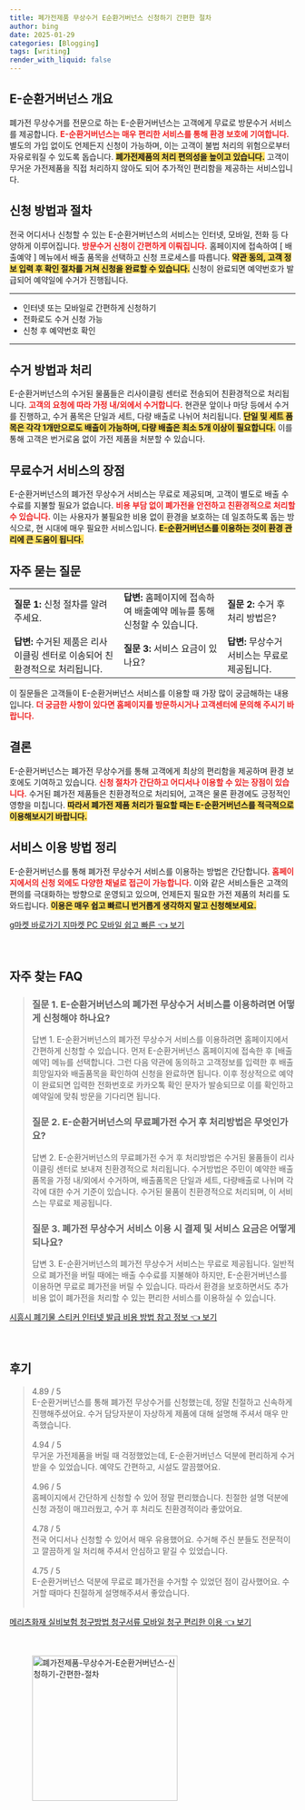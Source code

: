 ```yaml
---
title: 폐가전제품 무상수거 E순환거버넌스 신청하기 간편한 절차
author: bing
date: 2025-01-29
categories: [Blogging]
tags: [writing]
render_with_liquid: false
---
```



<h2 id='E-순환거버넌스 개요'>E-순환거버넌스 개요</h2>

<p>폐가전 무상수거를 전문으로 하는 E-순환거버넌스는 고객에게 무료로 방문수거 서비스를 제공합니다. <b><span style="color: #ee2323;">E-순환거버넌스는 매우 편리한 서비스를 통해 환경 보호에 기여합니다.</span></b> 별도의 가입 없이도 언제든지 신청이 가능하며, 이는 고객이 불법 처리의 위험으로부터 자유로워질 수 있도록 돕습니다. <b><span style="background-color: #ffe066;">폐가전제품의 처리 편의성을 높이고 있습니다.</span></b> 고객이 무거운 가전제품을 직접 처리하지 않아도 되어 추가적인 편리함을 제공하는 서비스입니다.</p>

<h2 id='신청 방법과 절차'>신청 방법과 절차</h2>

<p>전국 어디서나 신청할 수 있는 E-순환거버넌스의 서비스는 인터넷, 모바일, 전화 등 다양하게 이루어집니다. <b><span style="color: #ee2323;">방문수거 신청이 간편하게 이뤄집니다.</span></b> 홈페이지에 접속하여 [ 배출예약 ] 메뉴에서 배출 품목을 선택하고 신청 프로세스를 따릅니다. <b><span style="background-color: #ffe066;">약관 동의, 고객 정보 입력 후 확인 절차를 거쳐 신청을 완료할 수 있습니다.</span></b> 신청이 완료되면 예약번호가 발급되어 예약일에 수거가 진행됩니다.</p>

<hr />

<ul>
    <li>인터넷 또는 모바일로 간편하게 신청하기</li>
    <li>전화로도 수거 신청 가능</li>
    <li>신청 후 예약번호 확인</li>
</ul>

<hr />

<h2 id='수거 방법과 처리'>수거 방법과 처리</h2>

<p>E-순환거버넌스의 수거된 물품들은 리사이클링 센터로 전송되어 친환경적으로 처리됩니다. <b><span style="color: #ee2323;">고객의 요청에 따라 가정 내/외에서 수거합니다.</span></b> 현관문 앞이나 마당 등에서 수거를 진행하고, 수거 품목은 단일과 세트, 다량 배출로 나뉘어 처리됩니다. <b><span style="background-color: #ffe066;">단일 및 세트 품목은 각각 1개만으로도 배출이 가능하며, 다량 배출은 최소 5개 이상이 필요합니다.</span></b> 이를 통해 고객은 번거로움 없이 가전 제품을 처분할 수 있습니다.</p>

<h2 id='무료수거 서비스의 장점'>무료수거 서비스의 장점</h2>

<p>E-순환거버넌스의 폐가전 무상수거 서비스는 무료로 제공되며, 고객이 별도로 배출 수수료를 지불할 필요가 없습니다. <b><span style="color: #ee2323;">비용 부담 없이 폐가전을 안전하고 친환경적으로 처리할 수 있습니다.</span></b> 이는 사용자가 불필요한 비용 없이 환경을 보호하는 데 일조하도록 돕는 방식으로, 현 시대에 매우 필요한 서비스입니다. <b><span style="background-color: #ffe066;">E-순환거버넌스를 이용하는 것이 환경 관리에 큰 도움이 됩니다.</span></b></p>

<h2 id='자주 묻는 질문'>자주 묻는 질문</h2>

<table>
    <tr>
        <td><b>질문 1:</b> 신청 절차를 알려 주세요.</td>
        <td><b>답변:</b> 홈페이지에 접속하여 배출예약 메뉴를 통해 신청할 수 있습니다.</td>
        <td><b>질문 2:</b> 수거 후 처리 방법은?</td>
    </tr>
    <tr>
        <td><b>답변:</b> 수거된 제품은 리사이클링 센터로 이송되어 친환경적으로 처리됩니다.</td>
        <td><b>질문 3:</b> 서비스 요금이 있나요?</td>
        <td><b>답변:</b> 무상수거 서비스는 무료로 제공됩니다.</td>
    </tr>
</table>

<p>이 질문들은 고객들이 E-순환거버넌스 서비스를 이용할 때 가장 많이 궁금해하는 내용입니다. <b><span style="color: #ee2323;">더 궁금한 사항이 있다면 홈페이지를 방문하시거나 고객센터에 문의해 주시기 바랍니다.</span></b></p>

<h2 id='결론'>결론</h2>

<p>E-순환거버넌스는 폐가전 무상수거를 통해 고객에게 최상의 편리함을 제공하며 환경 보호에도 기여하고 있습니다. <b><span style="color: #ee2323;">신청 절차가 간단하고 어디서나 이용할 수 있는 장점이 있습니다.</span></b> 수거된 폐가전 제품들은 친환경적으로 처리되어, 고객은 물론 환경에도 긍정적인 영향을 미칩니다. <b><span style="background-color: #ffe066;">따라서 폐가전 제품 처리가 필요할 때는 E-순환거버넌스를 적극적으로 이용해보시기 바랍니다.</span></b></p>

<h2 id='서비스 이용 방법 정리'>서비스 이용 방법 정리</h2>

<p>E-순환거버넌스를 통해 폐가전 무상수거 서비스를 이용하는 방법은 간단합니다. <b><span style="color: #ee2323;">홈페이지에서의 신청 외에도 다양한 채널로 접근이 가능합니다.</span></b> 이와 같은 서비스들은 고객의 편의를 극대화하는 방향으로 운영되고 있으며, 언제든지 필요한 가전 제품의 처리를 도와드립니다. <b><span style="background-color: #ffe066;">이용은 매우 쉽고 빠르니 번거롭게 생각하지 말고 신청해보세요.</span></b></p>


<p><a class="click-button" title="g마켓 바로가기 지마켓 PC 모바일 쉽고 빠른" href="https://purplelist.github.io/posts/g%EB%A7%88%EC%BC%93-%EB%B0%94%EB%A1%9C%EA%B0%80%EA%B8%B0-%EC%A7%80%EB%A7%88%EC%BC%93-PC-%EB%AA%A8%EB%B0%94%EC%9D%BC-%EC%89%BD%EA%B3%A0-%EB%B9%A0%EB%A5%B8/" rel="dofollow">g마켓 바로가기 지마켓 PC 모바일 쉽고 빠른 👈 보기</a></p><br>
<h2 id='자주_찾는_FAQ'>자주 찾는 FAQ</h2>
<div itemscope="" itemtype="https://schema.org/FAQPage"> 
<blockquote> 
<div itemscope="" itemprop="mainEntity" itemtype="https://schema.org/Question"> 
<h3 itemprop="name">질문 1. E-순환거버넌스의 폐가전 무상수거 서비스를 이용하려면 어떻게 신청해야 하나요?</h3> 
<div itemscope="" itemprop="acceptedAnswer" itemtype="https://schema.org/Answer"> 
<span itemprop="text"> 
<p>답변 1. E-순환거버넌스의 폐가전 무상수거 서비스를 이용하려면 홈페이지에서 간편하게 신청할 수 있습니다. 먼저 E-순환거버넌스 홈페이지에 접속한 후 [배출예약] 메뉴를 선택합니다. 그런 다음 약관에 동의하고 고객정보를 입력한 후 배출희망일자와 배출품목을 확인하여 신청을 완료하면 됩니다. 이후 정상적으로 예약이 완료되면 입력한 전화번호로 카카오톡 확인 문자가 발송되므로 이를 확인하고 예약일에 맞춰 방문을 기다리면 됩니다.</p> 
</span> 
</div> 
</div> 

<div itemscope="" itemprop="mainEntity" itemtype="https://schema.org/Question"> 
<h3 itemprop="name">질문 2. E-순환거버넌스의 무료폐가전 수거 후 처리방법은 무엇인가요?</h3> 
<div itemscope="" itemprop="acceptedAnswer" itemtype="https://schema.org/Answer"> 
<span itemprop="text"> 
<p>답변 2. E-순환거버넌스의 무료폐가전 수거 후 처리방법은 수거된 물품들이 리사이클링 센터로 보내져 친환경적으로 처리됩니다. 수거방법은 주민이 예약한 배출 품목을 가정 내/외에서 수거하며, 배출품목은 단일과 세트, 다량배출로 나뉘며 각각에 대한 수거 기준이 있습니다. 수거된 물품이 친환경적으로 처리되며, 이 서비스는 무료로 제공됩니다.</p> 
</span> 
</div> 
</div> 

<div itemscope="" itemprop="mainEntity" itemtype="https://schema.org/Question"> 
<h3 itemprop="name">질문 3. 폐가전 무상수거 서비스 이용 시 결제 및 서비스 요금은 어떻게 되나요?</h3> 
<div itemscope="" itemprop="acceptedAnswer" itemtype="https://schema.org/Answer"> 
<span itemprop="text"> 
<p>답변 3. E-순환거버넌스의 폐가전 무상수거 서비스는 무료로 제공됩니다. 일반적으로 폐가전을 버릴 때에는 배출 수수료를 지불해야 하지만, E-순환거버넌스를 이용하면 무료로 폐가전을 버릴 수 있습니다. 따라서 환경을 보호하면서도 추가 비용 없이 폐가전을 처리할 수 있는 편리한 서비스를 이용하실 수 있습니다.</p> 
</span> 
</div> 
</div> 
</blockquote> 
</div>
<p><a class="click-button" title="시흥시 폐기물 스티커 인터넷 발급 비용 방법 참고 정보" href="https://purplelist.github.io/posts/%EC%8B%9C%ED%9D%A5%EC%8B%9C-%ED%8F%90%EA%B8%B0%EB%AC%BC-%EC%8A%A4%ED%8B%B0%EC%BB%A4-%EC%9D%B8%ED%84%B0%EB%84%B7-%EB%B0%9C%EA%B8%89-%EB%B9%84%EC%9A%A9-%EB%B0%A9%EB%B2%95-%EC%B0%B8%EA%B3%A0-%EC%A0%95%EB%B3%B4/" rel="dofollow">시흥시 폐기물 스티커 인터넷 발급 비용 방법 참고 정보 👈 보기</a></p><br>
<h2 id='후기'>후기</h2>
<div itemscope itemtype="https://schema.org/Product">
  <blockquote>
  <div itemprop="review" itemscope itemtype="https://schema.org/Review">
      <div itemprop="reviewRating" itemscope itemtype="https://schema.org/Rating"> <span itemprop="ratingValue">4.89</span> / <span itemprop="bestRating">5</span> </div>
      <span itemprop="reviewBody">E-순환거버넌스를 통해 폐가전 무상수거를 신청했는데, 정말 친절하고 신속하게 진행해주셨어요. 수거 담당자분이 자상하게 제품에 대해 설명해 주셔서 매우 만족했습니다.</span>
  </div>
  <br>
  <div itemprop="review" itemscope itemtype="https://schema.org/Review">
      <div itemprop="reviewRating" itemscope itemtype="https://schema.org/Rating"> <span itemprop="ratingValue">4.94</span> / <span itemprop="bestRating">5</span> </div>
      <span itemprop="reviewBody">무거운 가전제품을 버릴 때 걱정했었는데, E-순환거버넌스 덕분에 편리하게 수거받을 수 있었습니다. 예약도 간편하고, 시설도 깔끔했어요.</span>
  </div>
  <br>
  <div itemprop="review" itemscope itemtype="https://schema.org/Review">
      <div itemprop="reviewRating" itemscope itemtype="https://schema.org/Rating"> <span itemprop="ratingValue">4.96</span> / <span itemprop="bestRating">5</span> </div>
      <span itemprop="reviewBody">홈페이지에서 간단하게 신청할 수 있어 정말 편리했습니다. 친절한 설명 덕분에 신청 과정이 매끄러웠고, 수거 후 처리도 친환경적이라 좋았어요.</span>
  </div>
  <br>
  <div itemprop="review" itemscope itemtype="https://schema.org/Review">
      <div itemprop="reviewRating" itemscope itemtype="https://schema.org/Rating"> <span itemprop="ratingValue">4.78</span> / <span itemprop="bestRating">5</span> </div>
      <span itemprop="reviewBody">전국 어디서나 신청할 수 있어서 매우 유용했어요. 수거해 주신 분들도 전문적이고 깔끔하게 일 처리해 주셔서 안심하고 맡길 수 있었습니다.</span>
  </div>
  <br>
  <div itemprop="review" itemscope itemtype="https://schema.org/Review">
      <div itemprop="reviewRating" itemscope itemtype="https://schema.org/Rating"> <span itemprop="ratingValue">4.75</span> / <span itemprop="bestRating">5</span> </div>
      <span itemprop="reviewBody">E-순환거버넌스 덕분에 무료로 폐가전을 수거할 수 있었던 점이 감사했어요. 수거할 때마다 친절하게 설명해주셔서 좋았습니다.</span>
  </div>
  <br>
  </blockquote>
</div>
<p><a class="click-button" title="메리츠화재 실비보험 청구방법 청구서류 모바일 청구 편리한 이용" href="https://purplelist.github.io/posts/%EB%A9%94%EB%A6%AC%EC%B8%A0%ED%99%94%EC%9E%AC-%EC%8B%A4%EB%B9%84%EB%B3%B4%ED%97%98-%EC%B2%AD%EA%B5%AC%EB%B0%A9%EB%B2%95-%EC%B2%AD%EA%B5%AC%EC%84%9C%EB%A5%98-%EB%AA%A8%EB%B0%94%EC%9D%BC-%EC%B2%AD%EA%B5%AC-%ED%8E%B8%EB%A6%AC%ED%95%9C-%EC%9D%B4%EC%9A%A9/" rel="dofollow">메리츠화재 실비보험 청구방법 청구서류 모바일 청구 편리한 이용 👈 보기</a></p><br>
<figure class="image"><img src="https://purplelist.github.io/assets/img/thumbnail/폐가전제품-무상수거-E순환거버넌스-신청하기-간편한-절차.webp" alt="폐가전제품-무상수거-E순환거버넌스-신청하기-간편한-절차" width="256" height="256"></figure>